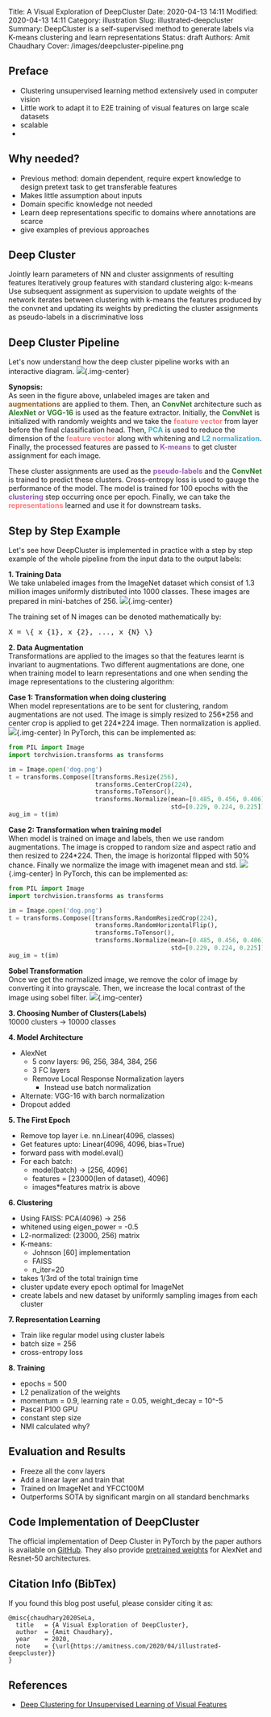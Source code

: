 Title: A Visual Exploration of DeepCluster
Date: 2020-04-13 14:11
Modified: 2020-04-13 14:11
Category: illustration
Slug: illustrated-deepcluster
Summary: DeepCluster is a self-supervised method to generate labels via K-means clustering and learn representations
Status: draft
Authors: Amit Chaudhary
Cover: /images/deepcluster-pipeline.png


## Preface
- Clustering unsupervised learning method extensively used in computer vision
- Little work to adapt it to E2E training of visual features on large scale datasets
- scalable
- 

## Why needed?
- Previous method: domain dependent, require expert knowledge to design pretext task to get transferable features
- Makes little assumption about inputs
- Domain specific knowledge not needed
- Learn deep representations specific to domains where annotations are scarce
- give examples of previous approaches

## Deep Cluster
Jointly learn parameters of NN and cluster assignments of resulting features
Iteratively group features with standard clustering algo: k-means
Use subsequent assignment as supervision to update weights of the network
iterates between clustering with k-means the features produced by the convnet and updating its weights by predicting the cluster assignments as pseudo-labels in a discriminative loss

## Deep Cluster Pipeline
Let's now understand how the deep cluster pipeline works with an interactive diagram.
![](/images/deepcluster-pipeline.gif){.img-center}

**Synopsis:**  
As seen in the figure above, unlabeled images are taken and <span style="color: #996625; font-weight: bold;">augmentations</span> are applied to them. Then, an <span style="color: #30792c; font-weight: bold;">ConvNet</span> architecture such as <span style="color: #30792c; font-weight: bold;">AlexNet</span> or <span style="color: #30792c; font-weight: bold;">VGG-16</span> is used as the feature extractor. Initially, the <span style="color: #30792c; font-weight: bold;">ConvNet</span> is initialized with randomly weights and we take the <span style="color: #ff787b; font-weight: bold;">feature vector</span> from layer before the final classification head. Then, <span style="color: #34c0c7; font-weight: bold;">PCA</span> is used to reduce the dimension of the <span style="color: #ff787b; font-weight: bold;">feature vector</span> along with whitening and <span style="color: #41adda; font-weight: bold;">L2 normalization</span>. Finally, the processed features are passed to <span style="color: #9559b3; font-weight: bold;">K-means</span> to get cluster assignment for each image.  

These cluster assignments are used as the <span style="color: #9559b3; font-weight: bold;">pseudo-labels</span> and the <span style="color: #30792c; font-weight: bold;">ConvNet</span> is trained to predict these clusters. Cross-entropy loss is used to gauge the performance of the model. The model is trained for 100 epochs with the <span style="color: #9559b3; font-weight: bold;">clustering</span> step occurring once per epoch. Finally, we can take the <span style="color: #ff787b; font-weight: bold;">representations</span> learned and use it for downstream tasks.

## Step by Step Example  

Let's see how DeepCluster is implemented in practice with a step by step example of the whole pipeline from the input data to the output labels:  


**1. Training Data**  
We take unlabeled images from the ImageNet dataset which consist of 1.3 million images uniformly distributed into 1000 classes. These images are prepared in mini-batches of 256.
![](/images/deepcluster-imagenet.png){.img-center}

The training set of N images can be denoted mathematically by:
<pre class="math">
X = \{ x_{1}, x_{2}, ..., x_{N} \}
</pre>

**2. Data Augmentation**  
Transformations are applied to the images so that the features learnt is invariant to augmentations. Two different augmentations are done, one when training model to learn representations and one when sending the image representations to the clustering algorithm:

**Case 1: Transformation when doing clustering**    
When model representations are to be sent for clustering, random augmentations are not used. The image is simply resized to 256\*256 and center crop is applied to get 224\*224 image. Then normalization is applied.  
![](/images/deepcluster-aug-clustering.png){.img-center}
In PyTorch, this can be implemented as:
```python
from PIL import Image
import torchvision.transforms as transforms

im = Image.open('dog.png')
t = transforms.Compose([transforms.Resize(256),
                        transforms.CenterCrop(224),
                        transforms.ToTensor(),
                        transforms.Normalize(mean=[0.485, 0.456, 0.406],
                                             std=[0.229, 0.224, 0.225])])
aug_im = t(im)
```

**Case 2: Transformation when training model**  
When model is trained on image and labels, then we use random augmentations. The image is cropped to random size and aspect ratio and then resized to 224*224. Then, the image is horizontal flipped with 50% chance. Finally we normalize the image with imagenet mean and std.
![](/images/deepcluster-aug-model.png){.img-center}
In PyTorch, this can be implemented as:
```python
from PIL import Image
import torchvision.transforms as transforms

im = Image.open('dog.png')
t = transforms.Compose([transforms.RandomResizedCrop(224),
                        transforms.RandomHorizontalFlip(),
                        transforms.ToTensor(),
                        transforms.Normalize(mean=[0.485, 0.456, 0.406],
                                             std=[0.229, 0.224, 0.225])])
aug_im = t(im)
```

**Sobel Transformation**  
Once we get the normalized image, we remove the color of image by converting it into grayscale. Then, we increase the local contrast of the image using sobel filter.
![](/images/deepcluster-sobel.png){.img-center}

**3. Choosing Number of Clusters(Labels)**  
10000 clusters -> 10000 classes

**4. Model Architecture**  
- AlexNet
    - 5 conv layers: 96, 256, 384, 384, 256
    - 3 FC layers
    - Remove Local Response Normalization layers
        - Instead use batch normalization
- Alternate: VGG-16 with barch normalization
- Dropout added

**5. The First Epoch** 
- Remove top layer i.e. nn.Linear(4096, classes)
- Get features upto: Linear(4096, 4096, bias=True)
- forward pass with model.eval()
- For each batch:
    - model(batch) -> [256, 4096]
    - features = [23000(len of dataset), 4096]
    - images*features matrix is above

**6. Clustering**  
- Using FAISS: PCA(4096) -> 256
- whitened using eigen_power = -0.5
- L2-normalized: (23000, 256) matrix
- K-means: 
    - Johnson [60] implementation
    - FAISS
    - n_iter=20
- takes 1/3rd of the total trainign time
- cluster update every epoch optimal for ImageNet
- create labels and new dataset by uniformly sampling images from each cluster

**7. Representation Learning** 
- Train like regular model using cluster labels
- batch size = 256
- cross-entropy loss

**8. Training**  
- epochs = 500
- L2 penalization of the weights
- momentum = 0.9, learning rate = 0.05, weight_decay = 10^-5
- Pascal P100 GPU
- constant step size
- NMI calculated why?


## Evaluation and Results
- Freeze all the conv layers
- Add a linear layer and train that
- Trained on ImageNet and YFCC100M
- Outperforms SOTA by significant margin on all standard benchmarks

## Code Implementation of DeepCluster
The official implementation of Deep Cluster in PyTorch by the paper authors is available on [GitHub](https://github.com/facebookresearch/deepcluster). They also provide [pretrained weights](https://github.com/facebookresearch/deepcluster#pre-trained-models) for AlexNet and Resnet-50 architectures.

## Citation Info (BibTex)
If you found this blog post useful, please consider citing it as:
```
@misc{chaudhary2020SeLa,
  title   = {A Visual Exploration of DeepCluster},
  author  = {Amit Chaudhary},
  year    = 2020,
  note    = {\url{https://amitness.com/2020/04/illustrated-deepcluster}}
}
```

## References
- [Deep Clustering for Unsupervised Learning of Visual Features](https://arxiv.org/abs/1807.05520)

